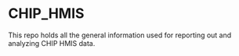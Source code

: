 # CHIP_HMIS

This repo holds all the general information used for reporting out and analyzing CHIP HMIS data.

